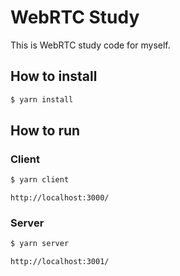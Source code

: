 # WebRTC Study

This is WebRTC study code for myself.

## How to install

```bash
$ yarn install
```

## How to run

### Client

```bash
$ yarn client
```

`http://localhost:3000/`

### Server

```bash
$ yarn server
```

`http://localhost:3001/`